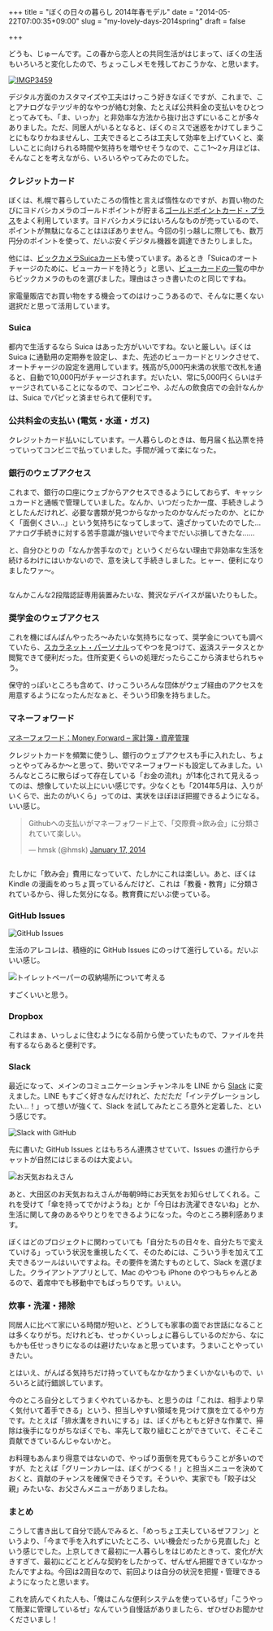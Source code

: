 +++
title = "ぼくの日々の暮らし 2014年春モデル"
date = "2014-05-22T07:00:35+09:00"
slug = "my-lovely-days-2014spring"
draft = false

+++

<p>どうも、じゅーんです。この春から恋人との共同生活がはじまって、ぼくの生活もいろいろと変化したので、ちょっこしメモを残しておこうかな、と思います。</p>
<p><a href="https://www.flickr.com/photos/june29/13666138755" title="https://www.flickr.com/photos/june29/13666138755"><img src="https://farm8.staticflickr.com/7198/13666138755_e02288a09d_z.jpg" alt="IMGP3459"></a></p>
<p>デジタル方面のカスタマイズや工夫はけっこう好きなぼくですが、これまで、ことアナログなテツヅキ的なやつが絡む対象、たとえば公共料金の支払いをひとつとってみても、「ま、いっか」と非効率な方法から抜け出さずにいることが多々ありました。ただ、同居人がいるとなると、ぼくのミスで迷惑をかけてしまうことにもなりかねませんし、工夫できるところは工夫して効率を上げていくと、楽しいことに向けられる時間や気持ちを増やせそうなので、ここ1〜2ヶ月ほどは、そんなことを考えながら、いろいろやってみたのでした。</p>
<h3>クレジットカード</h3>
<p>ぼくは、札幌で暮らしていたころの惰性と言えば惰性なのですが、お買い物のたびにヨドバシカメラのゴールドポイントが貯まる<a href="http://www.goldpoint.co.jp/" title="http://www.goldpoint.co.jp/">ゴールドポイントカード・プラス</a>をよく利用しています。ヨドバシカメラにはいろんなものが売っているので、ポイントが無駄になることはほぼありません。今回の引っ越しに際しても、数万円分のポイントを使って、だいぶ安くデジタル機器を調達できたりしました。</p>
<p>他には、<a href="https://www.jreast.co.jp/card/first/bic/" title="https://www.jreast.co.jp/card/first/bic/">ビックカメラSuicaカード</a>も使っています。あるとき「Suicaのオートチャージのために、ビューカードを持とう」と思い、<a href="https://www.jreast.co.jp/card/first/index.html" title="https://www.jreast.co.jp/card/first/index.html">ビューカードの一覧</a>の中からビックカメラのものを選びました。理由はさっき書いたのと同じですね。</p>
<p>家電量販店でお買い物をする機会ってのはけっこうあるので、そんなに悪くない選択だと思って活用しています。</p>
<h3>Suica</h3>
<p>都内で生活するなら Suica はあった方がいいですね。ないと厳しい。ぼくは Suica に通勤用の定期券を設定し、また、先述のビューカードとリンクさせて、オートチャージの設定を適用しています。残高が5,000円未満の状態で改札を通ると、自動で10,000円がチャージされます。だいたい、常に5,000円くらいはチャージされていることになるので、コンビニや、ふだんの飲食店での会計なんかは、Suica でパピッと済ませられて便利です。</p>
<h3>公共料金の支払い (電気・水道・ガス)</h3>
<p>クレジットカード払いにしています。一人暮らしのときは、毎月届く払込票を持っていってコンビニで払っていました。手間が減って楽になった。</p>
<h3>銀行のウェブアクセス</h3>
<p>これまで、銀行の口座にウェブからアクセスできるようにしておらず、キャッシュカードと通帳で管理していました。なんか、いつだったか一度、手続きしようとしたんだけれど、必要な書類が見つからなかったのかなんだったのか、とにかく「面倒くさい…」という気持ちになってしまって、遠ざかっていたのでした… アナログ手続きに対する苦手意識が強いせいで今までだいぶ損してきたな……</p>
<p>と、自分ひとりの「なんか苦手なので」というくだらない理由で非効率な生活を続けるわけにはいかないので、意を決して手続きしました。ヒャー、便利になりましたワァ〜。</p>
<p><img src="http://photos-e.ak.instagram.com/hphotos-ak-prn/10299599_1504055553155876_1112237350_n.jpg" alt=""></p>
<p>なんかこんな2段階認証専用装置みたいな、贅沢なデバイスが届いたりもした。</p>
<h3>奨学金のウェブアクセス</h3>
<p>これを機にばんばんやったろ〜みたいな気持ちになって、奨学金についても調べていたら、<a href="https://scholar-ps.sas.jasso.go.jp/mypage/top_open.do" title="https://scholar-ps.sas.jasso.go.jp/mypage/top_open.do">スカラネット・パーソナル</a>ってやつを見つけて、返済ステータスとか閲覧できて便利だった。住所変更くらいの処理だったらここから済ませられちゃう。</p>
<p>保守的っぽいところも含めて、けっこういろんな団体がウェブ経由のアクセスを用意するようになったんだなぁと、そういう印象を持ちました。</p>
<h3>マネーフォワード</h3>
<p><a href="https://moneyforward.com/" title="マネーフォワード：Money Forward - 家計簿・資産管理">マネーフォワード：Money Forward &#8211; 家計簿・資産管理</a></p>
<p>クレジットカードを頻繁に使うし、銀行のウェブアクセスも手に入れたし、ちょっとやってみるか〜と思って、勢いでマネーフォワードも設定してみました。いろんなところに散らばって存在している「お金の流れ」が1本化されて見えるってのは、想像していた以上にいい感じです。少なくとも「2014年5月は、入りがいくらで、出たのがいくら」ってのは、実状をほぼほぼ把握できるようになる。いい感じ。</p>
<blockquote class="twitter-tweet" lang="en">
<p>Githubへの支払いがマネーフォワード上で、「交際費-&gt;飲み会」に分類されていて楽しい。</p>
<p>— hmsk (@hmsk) <a href="https://twitter.com/hmsk/statuses/424119002168709120" title="https://twitter.com/hmsk/statuses/424119002168709120">January 17, 2014</a></p></blockquote>
<p><script async="" src="//platform.twitter.com/widgets.js" charset="utf-8"></script></p>
<p><img src="http://new.tinygrab.com/9850fdfb4bc703c3c64782dd5819b34f63301a5803.png" alt=""></p>
<p>たしかに「飲み会」費用になっていて、たしかにこれは楽しい。あと、ぼくは Kindle の漫画をめっちょ買っているんだけど、これは「教養・教育」に分類されているから、得した気分になる。教育費にだいぶ使っている。</p>
<h3>GitHub Issues</h3>
<p><img src="http://new.tinygrab.com/9850fdfb4ba2db296d68079426cbefe89bb293d65a.png" alt="GitHub Issues"></p>
<p>生活のアレコレは、積極的に GitHub Issues にのっけて進行している。だいぶいい感じ。</p>
<p><img src="http://new.tinygrab.com/9850fdfb4b1391f3bb996dbaaabdf0fcfd09604968.png" alt="トイレットペーパーの収納場所について考える"></p>
<p>すごくいいと思う。</p>
<h3>Dropbox</h3>
<p>これはまぁ、いっしょに住むようになる前から使っていたもので、ファイルを共有するならあると便利です。</p>
<h3>Slack</h3>
<p>最近になって、メインのコミュニケーションチャンネルを LINE から <a href="https://slack.com/" title="https://slack.com/">Slack</a> に変えました。LINE もすごく好きなんだけれど、ただただ「インテグレーションしたい…！」って想いが強くて、Slack を試してみたところ意外と定着した、という感じです。</p>
<p><img src="http://new.tinygrab.com/9850fdfb4ba62bae0d6a5036b52794b36432119a32.png" alt="Slack with GitHub" /></p>
<p>先に書いた GitHub Issues とはもちろん連携させていて、Issues の進行からチャットが自然にはじまるのは大変よい。</p>
<p><img src="http://new.tinygrab.com/9850fdfb4ba98a52fac262d439f981be8e487faaaf.png" alt="お天気おねえさん" /></p>
<p>あと、大田区のお天気おねえさんが毎朝9時にお天気をお知らせしてくれる。これを受けて「傘を持ってでかけようね」とか「今日はお洗濯できないね」とか、生活に関して身のあるやりとりをできるようになった。今のところ勝利感あります。</p>
<p>ぼくはどのプロジェクトに関わっていても「自分たちの日々を、自分たちで変えていける」っていう状況を重視したくて、そのためには、こういう手を加えて工夫できるツールはいいですよね。その要件を満たすものとして、Slack を選びました。クライアントアプリとして、Mac のやつも iPhone のやつもちゃんとあるので、着席中でも移動中でもばっちりです。いぇい。</p>
<h3>炊事・洗濯・掃除</h3>
<p>同居人に比べて家にいる時間が短いと、どうしても家事の面でお世話になることは多くなりがち。だけれども、せっかくいっしょに暮らしているのだから、なにもかも任せっきりになるのは避けたいなぁと思っています。うまいことやっていきたい。</p>
<p>とはいえ、がんばる気持ちだけ持っていてもなかなかうまくいかないもので、いろいろと試行錯誤しています。</p>
<p>今のところ自分としてうまくやれているかも、と思うのは「これは、相手より早く気付いて着手できる」という、担当しやすい領域を見つけて旗を立てるやり方です。たとえば「排水溝をきれいにする」は、ぼくがもともと好きな作業で、掃除は後手になりがちなぼくでも、率先して取り組むことができていて、そこそこ貢献できているんじゃないかと。</p>
<p>お料理もあんまり得意ではないので、やっぱり面倒を見てもらうことが多いのですが、たとえば「グリーンカレーは、ぼくがつくる！」と担当メニューを決めておくと、貢献のチャンスを確保できそうです。そういや、実家でも「餃子は父親」みたいな、お父さんメニューがありましたね。</p>
<h3>まとめ</h3>
<p>こうして書き出して自分で読んでみると、「めっちょ工夫しているぜフフン」というより、「今まで手を入れずにいたところ、いい機会だったから見直した」という感じでした。上京してきて最初に一人暮らしをはじめたときって、変化が大きすぎて、最初にどことどんな契約をしたかって、ぜんぜん把握できていなかったんですよね。今回は2周目なので、前回よりは自分の状況を把握・管理できるようになったと思います。</p>
<p>これを読んでくれた人も、「俺はこんな便利システムを使っているぜ」「こうやって簡潔に管理しているぜ」なんていう自慢話がありましたら、ぜひぜひお聞かせくださいまし！</p>
